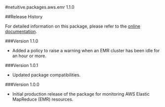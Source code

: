 #netuitive.packages.aws.emr 1.1.0

##Release History

For detailed information on this package, please refer to the [online documentation](https://help.app.netuitive.com/Content/Misc/Datasources/AWS/new_aws_datasource.htm).

###Version 1.1.0

* Added a policy to raise a warning when an EMR cluster has been idle for an hour or more.

###Version 1.0.1

* Updated package compatibilities.

###Version 1.0.0

* Initial production release of the package for monitoring AWS Elastic MapReduce (EMR) resources.
